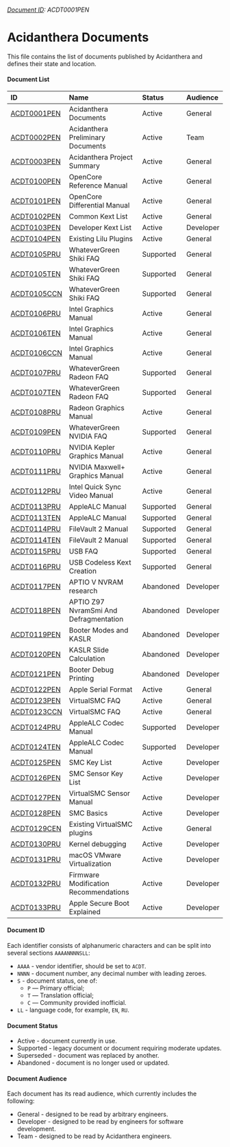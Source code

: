 ###### [Document ID](https://github.com/acidanthera/bugtracker/blob/master/DOCUMENTS.md): ACDT0001PEN

Acidanthera Documents
=====================

This file contains the list of documents published by Acidanthera
and defines their state and location.

#### Document List

| ID          | Name                        | Status | Audience |
|:------------|:----------------------------|:-------|:---------|
| [ACDT0001PEN](https://github.com/acidanthera/bugtracker/blob/master/DOCUMENTS.md) | Acidanthera Documents | Active | General |
| [ACDT0002PEN](https://docs.google.com/spreadsheets/d/1Vuv72wlE5mX6PbkjRvUZKndfqsQiVqCm3yWpiX8kuT4) | Acidanthera Preliminary Documents | Active | Team |
| [ACDT0003PEN](https://github.com/acidanthera/bugtracker/blob/master/README.md) | Acidanthera Project Summary | Active | General |
| [ACDT0100PEN](https://github.com/acidanthera/OpenCorePkg/blob/master/Docs/Configuration.pdf) | OpenCore Reference Manual | Active | General |
| [ACDT0101PEN](https://github.com/acidanthera/OpenCorePkg/blob/master/Docs/Differences/Differences.pdf) | OpenCore Differential Manual | Active | General |
| [ACDT0102PEN](https://github.com/acidanthera/OpenCorePkg/blob/master/Docs/Kexts.md) | Common Kext List | Active | General |
| [ACDT0103PEN](https://docs.google.com/spreadsheets/d/15S-ocrkm_VTUJpKxNII-YUyQFd5VYdjbe0DHlZVCQyM) | Developer Kext List | Active | Developer |
| [ACDT0104PEN](https://github.com/acidanthera/Lilu/blob/master/KnownPlugins.md) | Existing Lilu Plugins | Active | General |
| [ACDT0105PRU](https://github.com/acidanthera/WhateverGreen/blob/master/Manual/FAQ.Shiki.ru.md) | WhateverGreen Shiki FAQ | Supported | General |
| [ACDT0105TEN](https://github.com/acidanthera/WhateverGreen/blob/master/Manual/FAQ.Shiki.en.md) | WhateverGreen Shiki FAQ | Supported | General |
| [ACDT0105CCN](https://github.com/acidanthera/WhateverGreen/blob/master/Manual/FAQ.Shiki.zh_CN.md) | WhateverGreen Shiki FAQ | Supported | General |
| [ACDT0106PRU](https://applelife.ru/threads/intel-hd-graphics-3000-4000-4400-4600-5000-5500-5600-520-530-630.1289648) | Intel Graphics Manual | Active | General |
| [ACDT0106TEN](https://github.com/acidanthera/WhateverGreen/blob/master/Manual/FAQ.IntelHD.en.md) | Intel Graphics Manual | Active | General |
| [ACDT0106CCN](https://github.com/acidanthera/WhateverGreen/blob/master/Manual/FAQ.IntelHD.cn.md) | Intel Graphics Manual | Active | General |
| [ACDT0107PRU](https://github.com/acidanthera/WhateverGreen/blob/master/Manual/FAQ.Radeon.ru.md) | WhateverGreen Radeon FAQ | Supported | General |
| [ACDT0107TEN](https://github.com/acidanthera/WhateverGreen/blob/master/Manual/FAQ.Radeon.en.md) | WhateverGreen Radeon FAQ | Supported | General |
| [ACDT0108PRU](https://applelife.ru/threads/ati-radeon-hd-4xxx-hd-5xxx-amd-radeon-hd-6xxx-hd-7xxx-r5-r7-r9-rx-vega.28890) | Radeon Graphics Manual | Active | General |
| [ACDT0109PEN](https://github.com/acidanthera/WhateverGreen/blob/master/Manual/FAQ.GeForce.en.md) | WhateverGreen NVIDIA FAQ | Supported | General |
| [ACDT0110PRU](https://applelife.ru/threads/nvidia-gt-x-640-690-740-760-780-kepler.37131/) | NVIDIA Kepler Graphics Manual | Active | General |
| [ACDT0111PRU](https://applelife.ru/threads/nvidia-gt-x-750-950-980-maxwell-1030-1080-pascal.1546195/) | NVIDIA Maxwell+ Graphics Manual | Active | General |
| [ACDT0112PRU](https://applelife.ru/threads/zavod-intel-quick-sync-video.817923/) | Intel Quick Sync Video Manual | Active | General |
| [ACDT0113PRU](https://github.com/acidanthera/AppleALC/wiki/Установка-и-использование) | AppleALC Manual | Supported | General |
| [ACDT0113TEN](https://github.com/acidanthera/AppleALC/wiki/Installation-and-usage) | AppleALC Manual | Supported | General |
| [ACDT0114PRU](https://applelife.ru/threads/filevault-2.1683098) | FileVault 2 Manual | Supported | General |
| [ACDT0114TEN](https://www.insanelymac.com/forum/topic/317290-filevault-2/) | FileVault 2 Manual | Supported | General |
| [ACDT0115PRU](https://applelife.ru/posts/550233) | USB FAQ | Supported | General |
| [ACDT0116PRU](https://applelife.ru/posts/537459) | USB Codeless Kext Creation | Supported | General |
| [ACDT0117PEN](https://www.insanelymac.com/forum/topic/317802-efi-variable-store-on-aptio-v-haswell-e-and-up/?do=findComment&comment=2562578) | APTIO V NVRAM research | Abandoned | Developer |
| [ACDT0118PEN](https://www.insanelymac.com/forum/topic/317802-efi-variable-store-on-aptio-v-haswell-e-and-up/?do=findComment&comment=2563184) | APTIO Z97 NvramSmi And Defragmentation | Abandoned | Developer |
| [ACDT0119PEN](https://www.insanelymac.com/forum/topic/331381-aptiomemoryfix/?do=findComment&comment=2564078) | Booter Modes and KASLR | Abandoned | Developer |
| [ACDT0120PEN](https://www.insanelymac.com/forum/topic/331381-aptiomemoryfix/?do=findComment&comment=2564269) | KASLR Slide Calculation | Abandoned | Developer |
| [ACDT0121PEN](https://www.insanelymac.com/forum/topic/331381-aptiomemoryfix/?do=findComment&comment=2572819) | Booter Debug Printing | Abandoned | Developer |
| [ACDT0122PEN](https://github.com/acidanthera/MacInfoPkg/blob/master/macserial/FORMAT.md) | Apple Serial Format | Active | General |
| [ACDT0123PEN](https://github.com/acidanthera/VirtualSMC/blob/master/Docs/FAQ.md) | VirtualSMC FAQ | Active | General |
| [ACDT0123CCN](https://github.com/acidanthera/VirtualSMC/blob/master/Docs/FAQ_zh.md) | VirtualSMC FAQ | Active | General |
| [ACDT0124PRU](https://github.com/acidanthera/AppleALC/wiki/Adding-codec-support) | AppleALC Codec Manual | Supported | Developer |
| [ACDT0124TEN](https://github.com/acidanthera/AppleALC/wiki/Adding-codec-support) | AppleALC Codec Manual | Supported | Developer |
| [ACDT0125PEN](https://github.com/acidanthera/VirtualSMC/blob/master/Docs/SMCKeys.txt) | SMC Key List | Active | Developer |
| [ACDT0126PEN](https://github.com/acidanthera/VirtualSMC/blob/master/Docs/SMCSensorKeys.txt) | SMC Sensor Key List | Active | Developer |
| [ACDT0127PEN](https://github.com/acidanthera/VirtualSMC/blob/master/Docs/SensorInfo.md) | VirtualSMC Sensor Manual | Active | Developer |
| [ACDT0128PEN](https://github.com/acidanthera/VirtualSMC/blob/master/Docs/SMCBasics.txt) | SMC Basics | Active | Developer |
| [ACDT0129CEN](https://github.com/acidanthera/VirtualSMC/blob/master/KnownPlugins.md) | Existing VirtualSMC plugins | Active | General |
| [ACDT0130PRU](https://applelife.ru/threads/otladka-jadra-i-rasshirenij-jadra.1768642/) | Kernel debugging | Active | Developer |
| [ACDT0131PRU](https://applelife.ru/threads/virtualizacija-macos-na-vmware.2942818/) | macOS VMware Virtualization | Active | Developer |
| [ACDT0132PRU](https://applelife.ru/posts/721059) | Firmware Modification Recommendations | Active | Developer |
| [ACDT0133PRU](https://applelife.ru/posts/905541) | Apple Secure Boot Explained | Active | Developer |

#### Document ID

Each identifier consists of alphanumeric characters and can be split into several sections `AAAANNNNSLL`:

- `AAAA` - vendor identifier, should be set to `ACDT`.
- `NNNN` - document number, any decimal number with leading zeroes.
- `S` - document status, one of:
    - `P` — Primary official;
    - `T` — Translation official;
    - `C` — Community provided inofficial.
- `LL` - language code, for example, `EN`, `RU`.

#### Document Status

- Active - document currently in use.
- Supported - legacy document or document requiring moderate updates.
- Superseded - document was replaced by another.
- Abandoned - document is no longer used or updated.

#### Document Audience

Each document has its read audience, which currently includes the following:

- General - designed to be read by arbitrary engineers.
- Developer - designed to be read by engineers for software development.
- Team - designed to be read by Acidanthera engineers.
